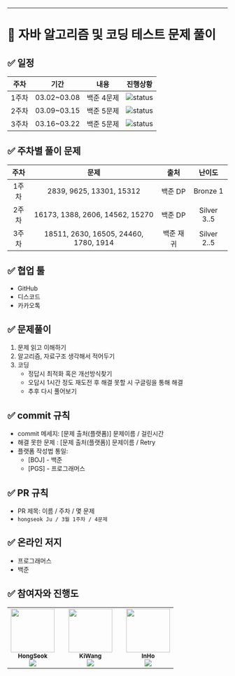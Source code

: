 
---

# 💯 자바 알고리즘 및 코딩 테스트 문제 풀이 

## ✅ 일정
|주차|기간|내용|진행상황|
|:--:|:--:|:--:|:--:|
|1주차|03.02~03.08|백준 4문제|![status][DONE]|
|2주차|03.09~03.15|백준 5문제|![status][DOING]|
|3주차|03.16~03.22|백준 5문제|![status][TODO]|

## ✅ 주차별 풀이 문제
|주차|문제|출처|난이도|
|:--:|:--:|:--:|:--:|
|1주차|2839, 9625, 13301, 15312|백준 DP|Bronze 1|
|2주차|16173, 1388, 2606, 14562, 15270|백준 DP|Silver 3..5|
|3주차|18511, 2630, 16505, 24460, 1780, 1914|백준 재귀|Silver 2..5|

## ✅ 협업 툴
- GitHub
- 디스코드
- 카카오톡

## ✅ 문제풀이
1. 문제 읽고 이해하기
2. 알고리즘, 자료구조 생각해서 적어두기
3. 코딩
    - 정답시 최적화 혹은 개선방식찾기
    - 오답시 1시간 정도 재도전 후 해결 못할 시 구글링을 통해 해결
    - 추후 다시 풀어보기

## ✅ commit 규칙
- commit 메세지: [문제 출처(플랫폼)] 문제이름 / 걸린시간 
- 해결 못한 문제 : [문제 출처(플랫폼)] 문제이름 / Retry 
- 플랫폼 작성법 통일: 
  * [BOJ] - 백준 
  * [PGS] - 프로그래머스

## ✅ PR 규칙
- PR 제목: 이름 / 주차 / 몇 문제
-  ```hongseok Ju / 3월 1주차 / 4문제 ```

## ✅ 온라인 저지 
- 프로그래머스
- 백준

## ✅ 참여자와 진행도

<table>
  <tr>
    <td align="center">
        <a href="https://github.com/wnghdtjr129">
            <img src="https://avatars.githubusercontent.com/wnghdtjr129?v=4" width="100px;" alt=""/>
            <br />
            <sub><b>HongSeok</b>
            <br>
            <img src="https://us-central1-progress-markdown.cloudfunctions.net/progress/9" />
            </sub>
        </a>
        <br/>
    </td>
    <td>
      </td>
    <td align="center">
        <a href="https://github.com/Leewang31">
            <img src="https://avatars.githubusercontent.com/Leewang31?v=4" width="100px;" alt=""/>
            <br />
            <sub><b>KiWang</b>
            <br>
            <img src="https://us-central1-progress-markdown.cloudfunctions.net/progress/4" />
            </sub>
        </a>
        <br/>
    </td>
      </td>
    <td>
      </td>
    <td align="center">
        <a href="https://github.com/HwangInHo1217">
            <img src="https://avatars.githubusercontent.com/HwangInHo1217?v=4" width="100px;" alt=""/>
            <br />
            <sub><b>InHo</b>
            <br>
            <img src="https://us-central1-progress-markdown.cloudfunctions.net/progress/3" />
            </sub>
        </a>
        <br/>
    </td>
  </tr>
</table>

[TODO]: https://img.shields.io/badge/-TODO-DFFD26
[DOING]: https://img.shields.io/badge/-DOING-31AE0F
[DONE]: https://img.shields.io/badge/-DONE-0885CC
